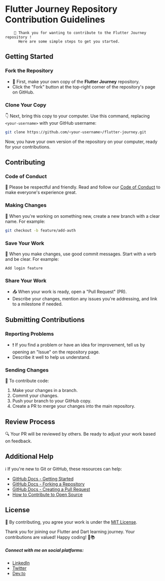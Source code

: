 # Flutter Journey Repository Contribution Guidelines

``` 
    🚀 Thank you for wanting to contribute to the Flutter Journey repository !
      Here are some simple steps to get you started.
```

## Getting Started

### Fork the Repository

- 🍴 First, make your own copy of the **Flutter Journey** repository.
- Click the "Fork" button at the top-right corner of the repository's page on GitHub.

### Clone Your Copy

👇 Next, bring this copy to your computer. Use this command, replacing `<your-username>` with your GitHub username:

```bash
git clone https://github.com/<your-username>/flutter-journey.git
```

Now, you have your own version of the repository on your computer, ready for your contributions.

## Contributing

### Code of Conduct

🤝 Please be respectful and friendly. Read and follow our [Code of Conduct](CODE_OF_CONDUCT.md) to make everyone's experience great.

### Making Changes

🌟 When you're working on something new, create a new branch with a clear name. For example:

```bash
git checkout -b feature/add-auth
```

### Save Your Work

💾 When you make changes, use good commit messages. Start with a verb and be clear.  For example:

```
Add login feature
```

### Share Your Work

- 📤 When your work is ready, open a "Pull Request" (PR). 
- Describe your changes, mention any issues you're addressing, and link to a milestone if needed.

## Submitting Contributions

### Reporting Problems

- ❗ If you find a problem or have an idea for improvement, tell us by opening an "Issue" on the repository page.
- Describe it well to help us understand.

### Sending Changes

🚀 To contribute code:

1. Make your changes in a branch.
2. Commit your changes.
3. Push your branch to your GitHub copy.
4. Create a PR to merge your changes into the main repository.

## Review Process

🔍 Your PR will be reviewed by others. Be ready to adjust your work based on feedback.

## Additional Help

ℹ️ If you're new to Git or GitHub, these resources can help:

- [GitHub Docs - Getting Started](https://docs.github.com/en/get-started)
- [GitHub Docs - Forking a Repository](https://docs.github.com/en/get-started/quickstart/fork-a-repo)
- [GitHub Docs - Creating a Pull Request](https://docs.github.com/en/get-started/quickstart/opening-a-pull-request)
- [How to Contribute to Open Source](https://opensource.guide/how-to-contribute/)

## License

📄 By contributing, you agree your work is under the [MIT License](LICENSE.md).

Thank you for joining our Flutter and Dart learning journey. Your contributions are valued! Happy coding! 🚀📚


 ##### Connect with me on social platforms:
- [LinkedIn](https://www.linkedin.com/in/sajjadrahman56/)
- [Twitter](https://twitter.com/sajjadrahman56)
- [Dev.to](https://dev.to/sajjadrahman56)
 
